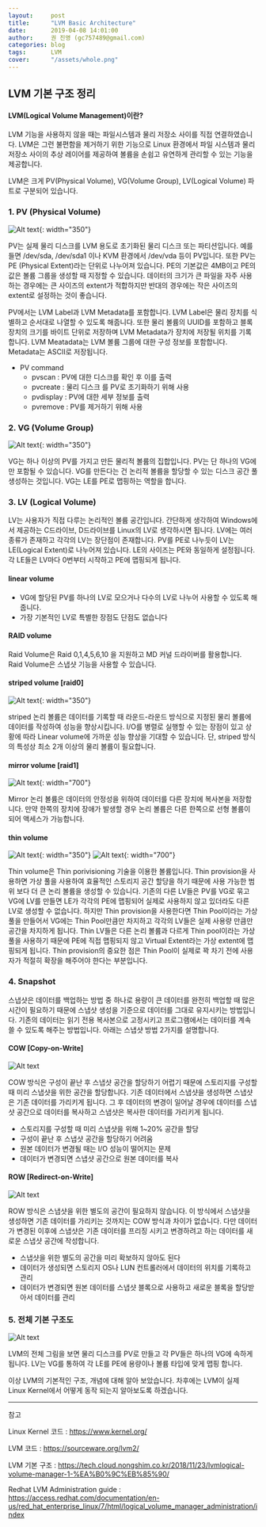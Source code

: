 ```yaml
---
layout:     post
title:      "LVM Basic Architecture"
date:       2019-04-08 14:01:00
author:     권 진영 (gc757489@gmail.com)
categories: blog
tags:       LVM
cover:      "/assets/whole.png"
---
```


## LVM 기본 구조 정리

#### LVM(Logical Volume Management)이란?

LVM 기능을 사용하지 않을 때는 파일시스템과 물리 저장소 사이를 직접 연결하였습니다.
LVM은 그런 불편함을 제거하기 위한 기능으로 Linux 환경에서 파일 시스템과 물리 저장소 사이의 추상 레이어를 제공하여 볼륨을 손쉽고 유연하게 관리할 수 있는 기능을 제공합니다.

LVM은 크게 PV(Physical Volume), VG(Volume Group), LV(Logical Volume) 파트로 구분되어 있습니다.

### 1. PV (Physical Volume)

![Alt text](/assets/PV_layout.png){: width="350"}

PV는 실제 물리 디스크를 LVM 용도로 초기화된 물리 디스크 또는 파티션입니다. 예를 들면 /dev/sda, /dev/sda1 이나 KVM 환경에서 /dev/vda 등이 PV입니다. 또한 PV는 PE (Physical Extent)라는 단위로 나누어져 있습니다. PE의 기본값은 4MB이고 PE의 값은 볼륨 그룹을 생성할 때 지정할 수 있습니다. 
데이터의 크기가 큰 파일을 자주 사용하는 경우에는 큰 사이즈의 extent가 적합하지만 반대의 경우에는 작은 사이즈의 extent로 설정하는 것이 좋습니다.

PV에서는 LVM Label과 LVM Metadata를 포함합니다.
LVM Label은 물리 장치를 식별하고 순서대로 나열할 수 있도록 해줍니다. 또한 물리 볼륨의 UUID를 포함하고 블록 장치의 크기를 바이트 단위로 저장하며 LVM Metadata가 장치에 저장될 위치를 기록합니다.
LVM Meatadata는 LVM 볼륨 그룹에 대한 구성 정보를 포함합니다. Metadata는 ASCII로 저장됩니다.

* PV command
  * pvscan : PV에 대한 디스크를 확인 후 이를 출력
  * pvcreate : 물리 디스크 를 PV로 초기화하기 위해 사용
  * pvdisplay : PV에 대한 세부 정보를 출력
  * pvremove : PV를 제거하기 위해 사용

### 2. VG (Volume Group)

![Alt text](/assets/volume_arc.png){: width="350"}

VG는 하나 이상의 PV를 가지고 만든 물리적 볼륨의 집합입니다. PV는 단 하나의 VG에만 포함될 수 있습니다.
VG를 만든다는 건 논리적 볼륨을 할당할 수 있는 디스크 공간 풀 생성하는 것입니다.
VG는 LE를 PE로 맵핑하는 역할을 합니다.

### 3. LV (Logical Volume)

LV는 사용자가 직접 다루는 논리적인 볼륨 공간입니다. 간단하게 생각하여 Windows에서 제공하는 C드라이브, D드라이브를 Linux의 LV로 생각하시면 됩니다.
LV에는 여러 종류가 존재하고 각각의 LV는 장단점이 존재합니다. PV를 PE로 나누듯이 LV는 LE(Logical Extent)로 나누어져 있습니다. LE의 사이즈는 PE와 동일하게 설정됩니다. 각 LE들은 LV마다 0번부터 시작하고 PE에 맵핑되게 됩니다.

#### linear volume
  * VG에 할당된 PV를 하나의 LV로 모으거나 다수의 LV로 나누어 사용할 수 있도록 해줍니다.
  * 가장 기본적인 LV로 특별한 장점도 단점도 없습니다

#### RAID volume
Raid Volume은 Raid 0,1,4,5,6,10 을 지원하고 MD 커널 드라이버를 활용합니다. Raid Volume은 스냅샷 기능을 사용할 수 있습니다.

#### striped volume [raid0]

![Alt text](/assets/stripe_lv.png){: width="350"}

striped 논리 볼륨은 데이터를 기록할 때 라운드-라운드 방식으로 지정된 물리 볼륨에 데이터를 작성하여 성능을 향상시킵니다.
I/O를 병렬로 실행할 수 있는 장점이 있고 상황에 따라 Linear volume에 가까운 성능 향상을 기대할 수 있습니다.
단, striped 방식의 특성상 최소 2개 이상의 물리 볼륨이 필요합니다.

#### mirror volume [raid1]

![Alt text](/assets/mirror_lv_extent.png){: width="700"}

Mirror 논리 볼륨은 데이터의 안정성을 위하여 데이터를 다른 장치에 복사본을 저장합니다. 만약 한쪽의 장치에 장애가 발생할 경우 논리 볼륨은 다른 한쪽으로 선형 볼륨이 되어 액세스가 가능합니다. 

#### thin volume

![Alt text](/assets/thin_compare_linear.png){: width="350"}
![Alt text](/assets/thin_compare_thin.png){: width="700"}

Thin volume은 Thin porivisioning 기술을 이용한 볼륨입니다. Thin provision을 사용하면 가상 풀을 사용하여 효율적인 스토리지 공간 할당을 하기 때문에 사용 가능한 범위 보다 더 큰 논리 볼륨을 생성할 수 있습니다. 
기존의 다른 LV들은 PV를 VG로 묶고 VG에 LV를 만들면 LE가 각각의 PE에 맵핑되어 실제로 사용하지 않고 있더라도 다른 LV로 생성할 수 없습니다.
하지만 Thin provision을 사용한다면 Thin Pool이라는 가상 풀을 만들어서 VG에는 Thin Pool만큼만 차지하고 각각의 LV들은 실제 사용량 만큼만 공간을 차지하게 됩니다. Thin LV들은 다른 논리 볼륨과 다르게 Thin pool이라는 가상풀을 사용하기 때문에 PE에 직접 맵핑되지 않고 Virtual Extent라는 가상 extent에 맵핑되게 됩니다.
Thin provision의 중요한 점은 Thin Pool이 실제로 꽉 차기 전에 사용자가 적절히 확장을 해주어야 한다는 부분입니다.

### 4. Snapshot
스냅샷은 데이터를 백업하는 방법 중 하나로 용량이 큰 데이터를 완전히 백업할 때 많은 시간이 필요하기 때문에 스냅샷 생성을 기준으로
데이터를 그대로 유지시키는 방법입니다. 기존의 데이터는 읽기 전용 복사본으로 고정시키고 프로그램에서는 데이터를 계속 쓸 수 있도록 해주는 방법입니다.
아래는 스냅샷 방법 2가지를 설명합니다.

#### COW [Copy-on-Write]
![Alt text](/assets/snapshot_cow.png)

COW 방식은 구성이 끝난 후 스냅샷 공간을 할당하기 어렵기 때문에 스토리지를 구성할 때 미리 스냅샷을 위한 공간을 할당합니다. 
기존 데이터에서 스냅샷을 생성하면 스냅샷은 기존 데이터를 가리키게 됩니다. 그 후 데이터의 변경이 일어날 경우에 데이터를 스냅샷 공간으로
데이터를 복사하고 스냅샷은 복사한 데이터를 가리키게 됩니다.

  * 스토리지를 구성할 때 미리 스냅샷을 위해 1~20% 공간을 할당
  * 구성이 끝난 후 스냅샷 공간을 할당하기 어려움
  * 원본 데이터가 변경될 때는 I/O 성능이 떨어지는 문제
  * 데이터가 변경되면 스냅샷 공간으로 원본 데이터를 복사

#### ROW [Redirect-on-Write]
![Alt text](/assets/snapshot_row.png)

ROW 방식은 스냅샷을 위한 별도의 공간이 필요하지 않습니다. 이 방식에서 스냅샷을 생성하면 기존 데이터를 가리키는 것까지는 COW 방식과 차이가 없습니다.
다만 데이터가 변경된 이후에 스냅샷은 기존 데이터를 프리징 시키고 변경하려고 하는 데이터를 새로운 스냅샷 공간에 작성합니다.

  * 스냅샷을 위한 별도의 공간을 미리 확보하지 않아도 된다
  * 데이터가 생성되면 스토리지 OS나 LUN 컨트롤러에서 데이터의 위치를 기록하고 관리
  * 데이터가 변경되면 원본 데이터를 스냅샷 블록으로 사용하고 새로운 블록을 할당받아서 데이터를 관리

### 5. 전체 기본 구조도

![Alt text](/assets/whole.png)

LVM의 전체 그림을 보면 물리 디스크를 PV로 만들고 각 PV들은 하나의 VG에 속하게 됩니다. LV는 VG를 통하여 각 LE를 PE에 용량이나 볼륨 타입에 맞게 맵핑 합니다. 

이상 LVM의 기본적인 구조, 개념에 대해 알아 보았습니다.
차후에는 LVM이 실제 Linux Kernel에서 어떻게 동작 되는지 알아보도록 하겠습니다.

- - -
참고

Linux Kernel 코드 : https://www.kernel.org/

LVM 코드 : https://sourceware.org/lvm2/

LVM 기본 구조 : https://tech.cloud.nongshim.co.kr/2018/11/23/lvmlogical-volume-manager-1-%EA%B0%9C%EB%85%90/

Redhat LVM Administration guide : https://access.redhat.com/documentation/en-us/red_hat_enterprise_linux/7/html/logical_volume_manager_administration/index
